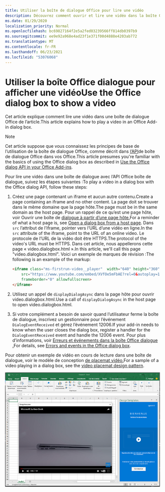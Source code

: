 ```yaml
---
title: Utiliser la boîte de dialogue Office pour lire une vidéo
description: Découvrez comment ouvrir et lire une vidéo dans la boîte Office dialogue
ms.date: 01/29/2020
localization_priority: Normal
ms.openlocfilehash: bc69827164f2e5a2fed03239566ff814db0397b9
ms.sourcegitcommit: ee9e92a968e4ad23f1e371f00d4888e4203ab772
ms.translationtype: MT
ms.contentlocale: fr-FR
ms.lasthandoff: 06/23/2021
ms.locfileid: "53076068"
---
```

# <a name="use-the-office-dialog-box-to-show-a-video"></a><span data-ttu-id="43d12-103">Utiliser la boîte Office dialogue pour afficher une vidéo</span><span class="sxs-lookup"><span data-stu-id="43d12-103">Use the Office dialog box to show a video</span></span>

<span data-ttu-id="43d12-104">Cet article explique comment lire une vidéo dans une boîte de dialogue Office de l’article.</span><span class="sxs-lookup"><span data-stu-id="43d12-104">This article explains how to play a video in an Office Add-in dialog box.</span></span>

> [!NOTE]
> <span data-ttu-id="43d12-105">Cet article suppose que vous connaissez les principes de base de l’utilisation de la boîte de dialogue Office, comme décrit dans [l’API](dialog-api-in-office-add-ins.md)de boîte de dialogue Office dans vos Office.</span><span class="sxs-lookup"><span data-stu-id="43d12-105">This article presumes you're familiar with the basics of using the Office dialog box as described in [Use the Office dialog API in your Office Add-ins](dialog-api-in-office-add-ins.md).</span></span>

<span data-ttu-id="43d12-106">Pour lire une vidéo dans une boîte de dialogue avec l’API Office boîte de dialogue, suivez les étapes suivantes :</span><span class="sxs-lookup"><span data-stu-id="43d12-106">To play a video in a dialog box with the Office dialog API, follow these steps:</span></span>

1. <span data-ttu-id="43d12-107">Créez une page contenant un iframe et aucun autre contenu.</span><span class="sxs-lookup"><span data-stu-id="43d12-107">Create a page containing an iframe and no other content.</span></span> <span data-ttu-id="43d12-108">La page doit se trouver dans le même domaine que la page hôte.</span><span class="sxs-lookup"><span data-stu-id="43d12-108">The page must be in the same domain as the host page.</span></span> <span data-ttu-id="43d12-109">Pour un rappel de ce qu’est une page hôte, voir Ouvrir une boîte de [dialogue à partir d’une page hôte.](dialog-api-in-office-add-ins.md#open-a-dialog-box-from-a-host-page)</span><span class="sxs-lookup"><span data-stu-id="43d12-109">For a reminder of what a host page is, see [Open a dialog box from a host page](dialog-api-in-office-add-ins.md#open-a-dialog-box-from-a-host-page).</span></span> <span data-ttu-id="43d12-110">Dans `src` l’attribut de l’iframe, pointer vers l’URL d’une vidéo en ligne.</span><span class="sxs-lookup"><span data-stu-id="43d12-110">In the `src` attribute of the iframe, point to the URL of an online video.</span></span> <span data-ttu-id="43d12-111">Le protocole de l’URL de la vidéo doit être HTTPS.</span><span class="sxs-lookup"><span data-stu-id="43d12-111">The protocol of the video's URL must be HTTPS.</span></span> <span data-ttu-id="43d12-112">Dans cet article, nous appellerons cette page « video.dialogbox.html ».</span><span class="sxs-lookup"><span data-stu-id="43d12-112">In this article, we'll call this page "video.dialogbox.html".</span></span> <span data-ttu-id="43d12-113">Voici un exemple de marques de révision :</span><span class="sxs-lookup"><span data-stu-id="43d12-113">The following is an example of the markup:</span></span>

    ```HTML
    <iframe class="ms-firstrun-video__player"  width="640" height="360"
        src="https://www.youtube.com/embed/XVfOe5mFbAE?rel=0&autoplay=1"
        frameborder="0" allowfullscreen>
    </iframe>
    ```

2. <span data-ttu-id="43d12-114">Utilisez un appel de `displayDialogAsync` dans la page hôte pour ouvrir video.dialogbox.html.</span><span class="sxs-lookup"><span data-stu-id="43d12-114">Use a call of `displayDialogAsync` in the host page to open video.dialogbox.html.</span></span>
3. <span data-ttu-id="43d12-115">Si votre complément a besoin de savoir quand l’utilisateur ferme la boîte de dialogue, inscrivez un gestionnaire pour l’événement `DialogEventReceived` et gérez l’événement 12006.</span><span class="sxs-lookup"><span data-stu-id="43d12-115">If your add-in needs to know when the user closes the dialog box, register a handler for the `DialogEventReceived` event and handle the 12006 event.</span></span> <span data-ttu-id="43d12-116">Pour plus d’informations, voir [Erreurs et événements dans la boîte Office dialogue .](dialog-handle-errors-events.md)</span><span class="sxs-lookup"><span data-stu-id="43d12-116">For details, see [Errors and events in the Office dialog box](dialog-handle-errors-events.md).</span></span>

<span data-ttu-id="43d12-117">Pour obtenir un exemple de vidéo en cours de lecture dans une boîte de dialogue, voir le modèle de conception [de placemat vidéo.](../design/first-run-experience-patterns.md#video-placemat)</span><span class="sxs-lookup"><span data-stu-id="43d12-117">For a sample of a video playing in a dialog box, see the [video placemat design pattern](../design/first-run-experience-patterns.md#video-placemat).</span></span>

![Capture d’écran montrant une vidéo en cours de lecture dans une boîte de dialogue de Excel.](../images/video-placemats-dialog-open.png)
